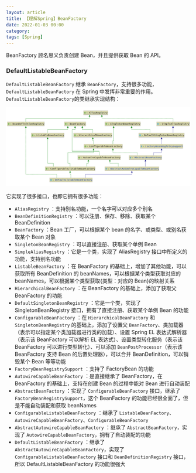 ```yaml
---
layout: article  
title: 【理解Spring】BeanFactory  
date: 2022-01-03 00:00
category:  
tags: [Spring]  
---
```


BeanFactory 顾名思义负责创建 Bean，并且提供获取 Bean 的 API。

### DefaultListableBeanFactory
`DefaultListableBeanFactory` 继承 `BeanFactory`，支持很多功能，`DefaultListableBeanFactory` 在 Spring 中发挥非常重要的作用。
`DefaultListableBeanFactory`的类继承实现结构：

![DefaultListableBeanFactory的类继承实现结构](https://github.com/azh3ng/azh3ng.github.io/blob/master/_posts/attachments/DefaultListableBeanFactory-hierarchy.png)

它实现了很多接口，也即它拥有很多功能：
- `AliasRegistry` ：支持别名功能，一个名字可以对应多个别名
- `BeanDefinitionRegistry` ：可以注册、保存、移除、获取某个 BeanDefinition
- `BeanFactory` ：Bean 工厂，可以根据某个 bean 的名字、或类型、或别名获取某个 Bean 对象
- `SingletonBeanRegistry` ：可以直接注册、获取某个单例 Bean
- `SimpleAliasRegistry` ：它是一个类，实现了 AliasRegistry 接口中所定义的功能，支持别名功能
- `ListableBeanFactory` ：在 BeanFactory 的基础上，增加了其他功能，可以获取所有 BeanDefinition 的 beanNames，可以根据某个类型获取对应的 beanNames，可以根据某个类型获取{类型：对应的 Bean}的映射关系
- `HierarchicalBeanFactory` ：在 BeanFactory 的基础上，添加了获取父 BeanFactory 的功能
- `DefaultSingletonBeanRegistry` ：它是一个类，实现了 SingletonBeanRegistry 接口，拥有了直接注册、获取某个单例 Bean 的功能
- `ConfigurableBeanFactory` ：在 `HierarchicalBeanFactory` 和 `SingletonBeanRegistry` 的基础上，添加了设置父 `BeanFactory`、类加载器（表示可以指定某个类加载器进行类的加载）、设置 Spring EL 表达式解析器（表示该 BeanFactory 可以解析 EL 表达式）、设置类型转化服务（表示该 BeanFactory 可以进行类型转化）、可以添加 `BeanPostProcessor`（表示该 BeanFactory 支持 Bean 的后置处理器），可以合并 BeanDefinition，可以销毁某个 Bean 等等功能
- `FactoryBeanRegistrySupport` ：支持了 FactoryBean 的功能
- `AutowireCapableBeanFactory` ：是直接继承了 BeanFactory，在 BeanFactory 的基础上，支持在创建 Bean 的过程中能对 Bean 进行自动装配
- `AbstractBeanFactory` ：实现了 `ConfigurableBeanFactory` 接口，继承了 `FactoryBeanRegistrySupport`，这个 BeanFactory 的功能已经很全面了，但是不能自动装配和获取 beanNames
- `ConfigurableListableBeanFactory` ：继承了 `ListableBeanFactory`、`AutowireCapableBeanFactory`、`ConfigurableBeanFactory`
- `AbstractAutowireCapableBeanFactory` ：继承了 `AbstractBeanFactory`，实现了 `AutowireCapableBeanFactory`，拥有了自动装配的功能
- `DefaultListableBeanFactory` ：继承了 `AbstractAutowireCapableBeanFactory`，实现了 `ConfigurableListableBeanFactory` 接口和 `BeanDefinitionRegistry` 接口，所以 DefaultListableBeanFactory 的功能很强大
